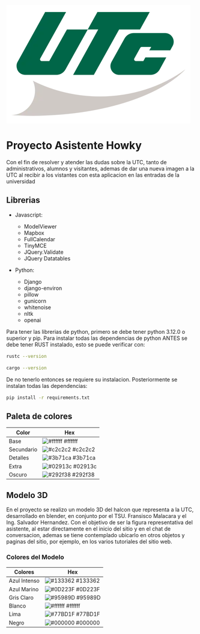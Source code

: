 ![Logo](https://github.com/chava-utc/howky_asistent/blob/main/cross_asistent/static/img/UTC_logo-plano.webp)

# Proyecto Asistente Howky

Con el fin de resolver y atender las dudas sobre la UTC, tanto de administrativos, alumnos y visitantes, ademas de dar una nueva imagen a la UTC al recibir a los vistantes con esta aplicacion en las entradas de la universidad


## Librerias
- Javascript:
  - ModelViewer
  - Mapbox
  - FullCalendar
  - TinyMCE
  - JQuery.Validate
  - JQuery Datatables

- Python:
  - Django
  - django-environ
  - pillow
  - gunicorn
  - whitenoise
  - nltk
  - openai
 
Para tener las librerias de python, primero se debe tener python 3.12.0 o superior y pip.
Para instalar todas las dependencias de python ANTES se debe tener RUST instalado, esto se puede verificar con:
```sh
rustc --version
```
```sh
cargo --version
```
De no tenerlo entonces se requiere su instalacion.
Posteriormente se instalan todas las dependencias:
```sh
pip install -r requirements.txt
```

## Paleta de colores

| Color      | Hex                                                              |
| ---------- | ---------------------------------------------------------------- |
| Base       | ![#ffffff](https://via.placeholder.com/10/ffffff?text=+) #ffffff |
| Secundario | ![#c2c2c2](https://via.placeholder.com/10/c2c2c2?text=+) #c2c2c2 |
| Detalles   | ![#3b71ca](https://via.placeholder.com/10/3b71ca?text=+) #3b71ca |
| Extra      | ![#02913c](https://via.placeholder.com/10/02913c?text=+) #02913c |
| Oscuro     | ![#292f38](https://via.placeholder.com/10/292f38?text=+) #292f38 |

## Modelo 3D
En el proyecto se realizo un modelo 3D del halcon que representa a la UTC, desarrollado en blender, en conjunto por el TSU. Fransisco Malacara y el Ing. Salvador Hernandez.
Con el objetivo de ser la figura representativa del asistente, al estar directamente en el inicio del sitio y en el chat de conversacion, ademas se tiene contemplado ubicarlo en otros objetos y paginas del sitio, por ejemplo, en los varios tutoriales del sitio web.

### Colores del Modelo

| Colores      | Hex                                                              |
| ------------ | ---------------------------------------------------------------- |
| Azul Intenso | ![#133362](https://via.placeholder.com/10/133362?text=+) #133362 |
| Azul Marino  | ![#0D223F](https://via.placeholder.com/10/0D223F?text=+) #0D223F |
| Gris Claro   | ![#95989D](https://via.placeholder.com/10/95989D?text=+) #95989D |
| Blanco       | ![#ffffff](https://via.placeholder.com/10/ffffff?text=+) #ffffff |
| Lima         | ![#77BD1F](https://via.placeholder.com/10/77BD1F?text=+) #77BD1F |
| Negro        | ![#000000](https://via.placeholder.com/10/000000?text=+) #000000 |
